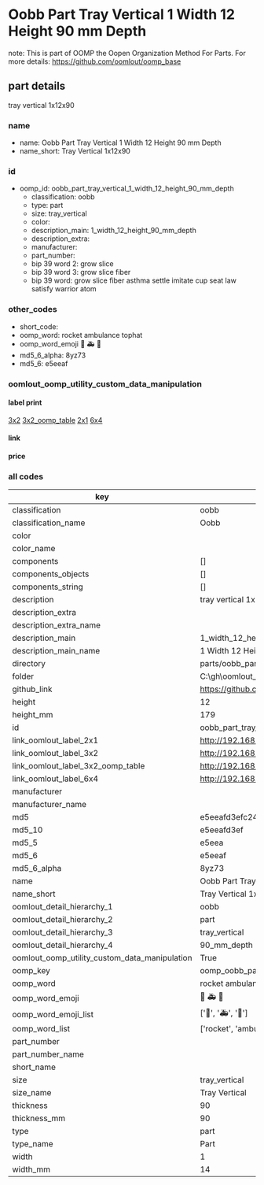 # Oobb Part Tray Vertical 1 Width 12 Height 90 mm Depth  

note: This is part of OOMP the Oopen Organization Method For Parts. For more details: https://github.com/oomlout/oomp_base

##  part details
  



tray vertical 1x12x90



### name
* name: Oobb Part Tray Vertical 1 Width 12 Height 90 mm Depth
* name_short: Tray Vertical 1x12x90 
### id
* oomp_id: oobb_part_tray_vertical_1_width_12_height_90_mm_depth
  * classification: oobb
  * type: part
  * size: tray_vertical
  * color: 
  * description_main: 1_width_12_height_90_mm_depth
  * description_extra: 
  * manufacturer: 
  * part_number: 
  * bip 39 word 2: grow slice
  * bip 39 word 3: grow slice fiber
  * bip 39 word: grow slice fiber asthma settle imitate cup seat law satisfy warrior atom

### other_codes
* short_code: 
* oomp_word: rocket ambulance tophat
* oomp_word_emoji :rocket: :ambulance: :tophat:
* md5_6_alpha: 8yz73
* md5_6: e5eeaf






### oomlout_oomp_utility_custom_data_manipulation
#### label print
[3x2](http://192.168.1.245:1112/?label=oomp%208yz73)
[3x2_oomp_table](http://192.168.1.108:1112/?label=oomp%208yz73)
[2x1](http://192.168.1.242:1112/?label=oomp%208yz73)
[6x4](http://192.168.1.55:1112/?label=oomp%208yz73)    

#### link

                              

#### price







### all codes 
| key | value |  
| --- | --- |  
| classification | oobb |  
| classification_name | Oobb |  
| color |  |  
| color_name |  |  
| components | [] |  
| components_objects | [] |  
| components_string | [] |  
| description | tray vertical 1x12x90 |  
| description_extra |  |  
| description_extra_name |  |  
| description_main | 1_width_12_height_90_mm_depth |  
| description_main_name | 1 Width 12 Height 90 mm Depth |  
| directory | parts/oobb_part_tray_vertical_1_width_12_height_90_mm_depth |  
| folder | C:\gh\oomlout_oobb_version_4_generated_parts\parts\oobb_part_tray_vertical_1_width_12_height_90_mm_depth |  
| github_link | https://github.com/oomlout/oomlout_oomp_part_src/tree/main/parts/oobb_part_tray_vertical_1_width_12_height_90_mm_depth |  
| height | 12 |  
| height_mm | 179 |  
| id | oobb_part_tray_vertical_1_width_12_height_90_mm_depth |  
| link_oomlout_label_2x1 | http://192.168.1.242:1112/?label=oomp%208yz73 |  
| link_oomlout_label_3x2 | http://192.168.1.245:1112/?label=oomp%208yz73 |  
| link_oomlout_label_3x2_oomp_table | http://192.168.1.108:1112/?label=oomp%208yz73 |  
| link_oomlout_label_6x4 | http://192.168.1.55:1112/?label=oomp%208yz73 |  
| manufacturer |  |  
| manufacturer_name |  |  
| md5 | e5eeafd3efc246b5c5e230e0ab72db38 |  
| md5_10 | e5eeafd3ef |  
| md5_5 | e5eea |  
| md5_6 | e5eeaf |  
| md5_6_alpha | 8yz73 |  
| name | Oobb Part Tray Vertical 1 Width 12 Height 90 mm Depth |  
| name_short | Tray Vertical 1x12x90  |  
| oomlout_detail_hierarchy_1 | oobb |  
| oomlout_detail_hierarchy_2 | part |  
| oomlout_detail_hierarchy_3 | tray_vertical |  
| oomlout_detail_hierarchy_4 | 90_mm_depth |  
| oomlout_oomp_utility_custom_data_manipulation | True |  
| oomp_key | oomp_oobb_part_tray_vertical_1_width_12_height_90_mm_depth |  
| oomp_word | rocket ambulance tophat |  
| oomp_word_emoji | :rocket: :ambulance: :tophat: |  
| oomp_word_emoji_list | [':rocket:', ':ambulance:', ':tophat:'] |  
| oomp_word_list | ['rocket', 'ambulance', 'tophat'] |  
| part_number |  |  
| part_number_name |  |  
| short_name |  |  
| size | tray_vertical |  
| size_name | Tray Vertical |  
| thickness | 90 |  
| thickness_mm | 90 |  
| type | part |  
| type_name | Part |  
| width | 1 |  
| width_mm | 14 |  
